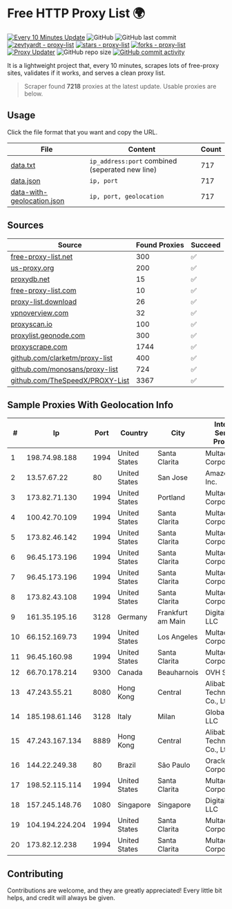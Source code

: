 
# Free HTTP Proxy List 🌍

[![Every 10 Minutes Update](https://github.com/mertguvencli/http-proxy-list/actions/workflows/main.yml/badge.svg?branch=main)](https://github.com/mertguvencli/http-proxy-list/actions/workflows/main.yml)
![GitHub](https://img.shields.io/github/license/mertguvencli/http-proxy-list)
![GitHub last commit](https://img.shields.io/github/last-commit/mertguvencli/http-proxy-list)
[![zevtyardt - proxy-list](https://img.shields.io/static/v1?label=zevtyardt&message=proxy-list&color=blue&logo=github)](https://github.com/zevtyardt/proxy-list "Go to GitHub repo")
[![stars - proxy-list](https://img.shields.io/github/stars/zevtyardt/proxy-list?style=social)](https://github.com/zevtyardt/proxy-list)
[![forks - proxy-list](https://img.shields.io/github/forks/zevtyardt/proxy-list?style=social)](https://github.com/zevtyardt/proxy-list)
[![Proxy Updater](https://github.com/zevtyardt/proxy-list/workflows/Proxy%20Updater/badge.svg)](https://github.com/zevtyardt/proxy-list/actions?query=workflow:"Proxy+Updater")
![GitHub repo size](https://img.shields.io/github/repo-size/zevtyardt/proxy-list)
[![GitHub commit activity](https://img.shields.io/github/commit-activity/m/zevtyardt/proxy-list?logo=commits)](https://github.com/zevtyardt/proxy-list/commits/main)

It is a lightweight project that, every 10 minutes, scrapes lots of free-proxy sites, validates if it works, and serves a clean proxy list.

> Scraper found **7218** proxies at the latest update. Usable proxies are below.

## Usage

Click the file format that you want and copy the URL.

|File|Content|Count|
|----|-------|-----|
|[data.txt](https://raw.githubusercontent.com/mertguvencli/http-proxy-list/main/proxy-list/data.txt)|`ip_address:port` combined (seperated new line)|717|
|[data.json](https://raw.githubusercontent.com/mertguvencli/http-proxy-list/main/proxy-list/data.json)|`ip, port`|717|
|[data-with-geolocation.json](https://raw.githubusercontent.com/mertguvencli/http-proxy-list/main/proxy-list/data-with-geolocation.json)|`ip, port, geolocation`|717|

## Sources

|Source|Found Proxies|Succeed|
|------|-------------|-------|
|[free-proxy-list.net](https://free-proxy-list.net)|300|✅|
|[us-proxy.org](https://www.us-proxy.org)|200|✅|
|[proxydb.net](http://proxydb.net)|15|✅|
|[free-proxy-list.com](https://free-proxy-list.com/?page=&port=&type%5B%5D=http&type%5B%5D=https&up_time=0&search=Search)|10|✅|
|[proxy-list.download](https://www.proxy-list.download/HTTP)|26|✅|
|[vpnoverview.com](https://vpnoverview.com/privacy/anonymous-browsing/free-proxy-servers)|32|✅|
|[proxyscan.io](https://www.proxyscan.io)|100|✅|
|[proxylist.geonode.com](https://proxylist.geonode.com/api/proxy-list?limit=300&page=1&sort_by=lastChecked&sort_type=desc&protocols=http,https)|300|✅|
|[proxyscrape.com](https://api.proxyscrape.com/v2/?request=displayproxies&protocol=http&timeout=10000&country=all&ssl=all&anonymity=all)|1744|✅|
|[github.com/clarketm/proxy-list](https://raw.githubusercontent.com/clarketm/proxy-list/master/proxy-list-raw.txt)|400|✅|
|[github.com/monosans/proxy-list](https://raw.githubusercontent.com/monosans/proxy-list/main/proxies/http.txt)|724|✅|
|[github.com/TheSpeedX/PROXY-List](https://raw.githubusercontent.com/TheSpeedX/PROXY-List/master/http.txt)|3367|✅|


## Sample Proxies With Geolocation Info

|#|Ip|Port|Country|City|Internet Service Provider|
|-|--|----|-------|----|-------------------------|
|1|198.74.98.188|1994|United States|Santa Clarita|Multacom Corporation|
|2|13.57.67.22|80|United States|San Jose|Amazon.com, Inc.|
|3|173.82.71.130|1994|United States|Portland|Multacom Corporation|
|4|100.42.70.109|1994|United States|Santa Clarita|Multacom Corporation|
|5|173.82.46.142|1994|United States|Santa Clarita|Multacom Corporation|
|6|96.45.173.196|1994|United States|Santa Clarita|Multacom Corporation|
|7|96.45.173.196|1994|United States|Santa Clarita|Multacom Corporation|
|8|173.82.43.108|1994|United States|Santa Clarita|Multacom Corporation|
|9|161.35.195.16|3128|Germany|Frankfurt am Main|DigitalOcean, LLC|
|10|66.152.169.73|1994|United States|Los Angeles|Multacom Corporation|
|11|96.45.160.98|1994|United States|Santa Clarita|Multacom Corporation|
|12|66.70.178.214|9300|Canada|Beauharnois|OVH SAS|
|13|47.243.55.21|8080|Hong Kong|Central|Alibaba (US) Technology Co., Ltd.|
|14|185.198.61.146|3128|Italy|Milan|Global Router LLC|
|15|47.243.167.134|8889|Hong Kong|Central|Alibaba (US) Technology Co., Ltd.|
|16|144.22.249.38|80|Brazil|São Paulo|Oracle Corporation|
|17|198.52.115.114|1994|United States|Santa Clarita|Multacom Corporation|
|18|157.245.148.76|1080|Singapore|Singapore|DigitalOcean, LLC|
|19|104.194.224.204|1994|United States|Santa Clarita|Multacom Corporation|
|20|173.82.12.238|1994|United States|Santa Clarita|Multacom Corporation|



## Contributing

Contributions are welcome, and they are greatly appreciated! Every
little bit helps, and credit will always be given.


